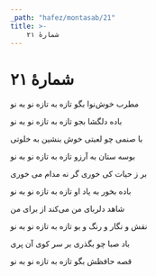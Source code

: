 ```yaml
---
_path: "hafez/montasab/21"
title: >-
    شمارهٔ ۲۱
---
```

# شمارهٔ ۲۱

<div class="b" id="bn1"><div class="m1"><p>مطرب خوش‌نوا بگو تازه به تازه نو به نو</p></div>
<div class="m2"><p>باده دلگشا بجو تازه به تازه نو به نو</p></div></div>
<div class="b" id="bn2"><div class="m1"><p>با صنمی چو لعبتی خوش بنشین به خلوتی</p></div>
<div class="m2"><p>بوسه ستان به آرزو تازه به تازه نو به نو</p></div></div>
<div class="b" id="bn3"><div class="m1"><p>بر ز حیات کی خوری گر نه مدام می خوری</p></div>
<div class="m2"><p>باده بخور به یاد او تازه به تازه نو به نو</p></div></div>
<div class="b" id="bn4"><div class="m1"><p>شاهد دلربای من می‌کند از برای من</p></div>
<div class="m2"><p>نقش و نگار و رنگ و بو تازه به تازه نو به نو</p></div></div>
<div class="b" id="bn5"><div class="m1"><p>باد صبا چو بگذری بر سر کوی آن پری</p></div>
<div class="m2"><p>قصه حافظش بگو تازه به تازه نو به نو</p></div></div>
